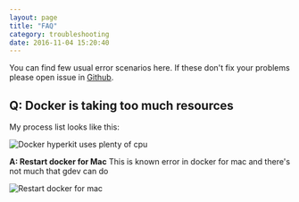 ```yaml
---
layout: page
title: "FAQ"
category: troubleshooting
date: 2016-11-04 15:20:40
---
```


You can find few usual error scenarios here. If these don't fix your problems please open issue in [Github](https://github.com/devgeniem/gdev/issues/).

## Q: Docker is taking too much resources

My process list looks like this:

![Docker hyperkit uses plenty of cpu]({{site.baseurl}}/images/troubleshooting/docker-for-mac-resource-usage.png)

**A: Restart docker for Mac**
This is known error in docker for mac and there's not much that gdev can do

![Restart docker for mac]({{site.baseurl}}/images/troubleshooting/restart-docker-for-mac.png)
